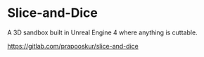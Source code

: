 # Slice-and-Dice

A 3D sandbox built in Unreal Engine 4 where anything is cuttable.

https://gitlab.com/prapooskur/slice-and-dice
